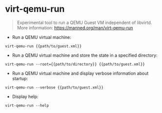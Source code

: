 # virt-qemu-run

> Experimental tool to run a QEMU Guest VM independent of libvirtd.
> More information: <https://manned.org/man/virt-qemu-run>

- Run a QEMU virtual machine:

`virt-qemu-run {{path/to/guest.xml}}`

- Run a QEMU virtual machine and store the state in a specified directory:

`virt-qemu-run --root={{path/to/directory}} {{path/to/guest.xml}}`

- Run a QEMU virtual machine and display verbose information about startup:

`virt-qemu-run --verbose {{path/to/guest.xml}}`

- Display help:

`virt-qemu-run --help`
